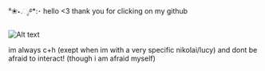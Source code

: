 °❀⋆.ೃ࿔*:･ hello <3 thank you for clicking on my github 

<img src="https://i.postimg.cc/Z551kx0k/New-Project-11.png" alt="Alt text">

im always c+h (exept when im with a very specific nikolai/lucy) and dont be afraid to interact! (though i am afraid myself)
